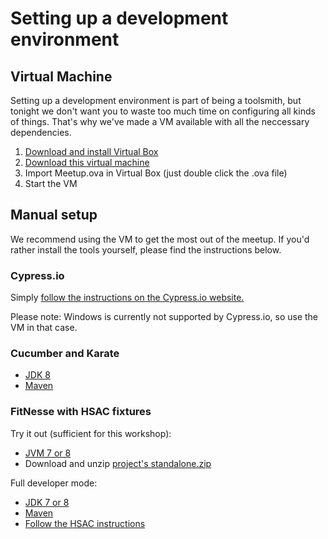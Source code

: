 # Setting up a development environment

## Virtual Machine

Setting up a development environment is part of being a toolsmith, but tonight we don't want you to waste too much time on configuring all kinds of things. That's why we've made a VM available with all the neccessary dependencies.

1. [Download and install Virtual Box](https://www.virtualbox.org/wiki/Downloads)
2. [Download this virtual machine](https://drive.google.com/open?id=0B0n8qSqjK9ZvSWV5Vk9XSHE0VUE)
3. Import Meetup.ova in Virtual Box \(just double click the .ova file\)
4. Start the VM

## Manual setup

We recommend using the VM to get the most out of the meetup. If you'd rather install the tools yourself, please find the instructions below.

### Cypress.io

Simply [follow the instructions on the Cypress.io website.](https://docs.cypress.io/docs/installing-and-running)

Please note: Windows is currently not supported by Cypress.io, so use the VM in that case.

### Cucumber and Karate

* [JDK 8](http://www.oracle.com/technetwork/java/javase/downloads/jdk8-downloads-2133151.html)
* [Maven](https://maven.apache.org/guides/getting-started/maven-in-five-minutes.html)

### FitNesse with HSAC fixtures

Try it out \(sufficient for this workshop\):

* [JVM 7 or 8](http://www.oracle.com/technetwork/java/javase/downloads/jre8-downloads-2133155.html)
* Download and unzip [project's standalone.zip](https://github.com/fhoeben/hsac-fitnesse-fixtures/releases/download/2.12.1/hsac-fitnesse-fixtures-2.12.1-standalone.zip)

Full developer mode:

* [JDK 7 or 8](http://www.oracle.com/technetwork/java/javase/downloads/jdk8-downloads-2133151.html)
* [Maven](https://maven.apache.org/guides/getting-started/maven-in-five-minutes.html)
* [Follow the HSAC instructions](https://github.com/fhoeben/hsac-fitnesse-fixtures#to-create-your-own-test-project)




